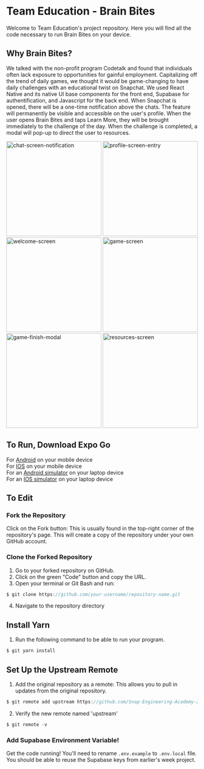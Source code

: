 # Team Education - Brain Bites

Welcome to Team Education's project repository. Here you will find all the code necessary to run Brain Bites on your device. 

## Why Brain Bites?

We talked with the non-profit program Codetalk and found that individuals often lack exposure to opportunities for gainful employment. Capitalizing off the trend of daily games, we thought it would be game-changing to have daily challenges with an educational twist on Snapchat. We used React Native and its native UI base components for the front end, Supabase for authentification, and Javascript for the back end. When Snapchat is opened, there will be a one-time notification above the chats. The feature will permanently be visible and accessible on the user's profile. When the user opens Brain Bites and taps Learn More, they will be brought immediately to the challenge of the day. When the challenge is completed, a modal will pop-up to direct the user to resources.

<img width="250" alt="chat-screen-notification" src="https://github.com/user-attachments/assets/03c7319c-7dbc-4dc6-9fcf-75140bd5a786">
<img width="250" alt="profile-screen-entry" src="https://github.com/user-attachments/assets/c4e40f87-141b-4de9-a934-1478104f459d">
<img width="250" alt="welcome-screen" src="https://github.com/user-attachments/assets/98bbc73f-780b-4570-882d-41cef783aa04">
<img width="250" alt="game-screen" src="https://github.com/user-attachments/assets/dfc584b3-daf3-4edb-bc31-ed2cb6d4b213">
<img width="250" alt="game-finish-modal" src="https://github.com/user-attachments/assets/01ad2e6b-f962-4fe5-8b7a-567310c8c750">
<img width="250" alt="resources-screen" src="https://github.com/user-attachments/assets/a3dbe390-b017-4421-8ffb-940357004463">

## To Run, Download Expo Go

For [Android](https://play.google.com/store/apps/details?id=host.exp.exponent&referrer=www) on your mobile device  
For [IOS](https://itunes.apple.com/app/apple-store/id982107779) on your mobile device  
For an [Android simulator](https://expo.dev/go?sdkVersion=51&platform=android&device=false) on your laptop device  
For an [IOS simulator](https://expo.dev/go?sdkVersion=51&platform=ios&device=false) on your laptop device  

## To Edit

### Fork the Repository 
Click on the Fork button: This is usually found in the top-right corner of the repository's page. This will create a copy of the repository under your own GitHub account.

### Clone the Forked Repository
1. Go to your forked repository on GitHub.
2. Click on the green "Code" button and copy the URL.
3. Open your terminal or Git Bash and run: 
```js
$ git clone https://github.com/your-username/repository-name.git

```
4. Navigate to the repository directory

## Install Yarn
1. Run the following command to be able to run your program.
```js
$ git yarn install
```

## Set Up the Upstream Remote
1. Add the original repository as a remote: This allows you to pull in updates from the original repository.
```js
$ git remote add upstream https://github.com/Snap-Engineering-Academy-2024/SnapChatStarter.git
```
2. Verify the new remote named 'upstream'

```js
$ git remote -v
```
###  Add Supabase Environment Variable!

Get the code running! You'll need to rename `.env.example` to `.env.local` file. You should be able to reuse the Supabase keys from earlier's week project.
